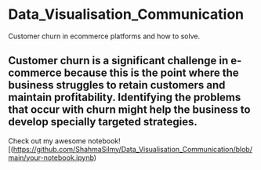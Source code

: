 # Data_Visualisation_Communication
Customer churn in ecommerce platforms and how to solve.

## Customer churn is a significant challenge in e-commerce because this is the point where the business struggles to retain customers and maintain profitability. Identifying the problems that occur with churn might help the business to develop specially targeted strategies. 

Check out my awesome notebook! [(https://github.com/ShahmaSilmy/Data_Visualisation_Communication/blob/main/your-notebook.ipynb)
